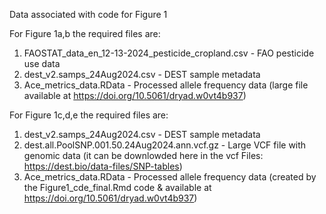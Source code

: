 Data associated with code for Figure 1

For Figure 1a,b the required files are:
1. FAOSTAT_data_en_12-13-2024_pesticide_cropland.csv - FAO pesticide use data
2. dest_v2.samps_24Aug2024.csv - DEST sample metadata
3. Ace_metrics_data.RData - Processed allele frequency data (large file available at https://doi.org/10.5061/dryad.w0vt4b937)

For Figure 1c,d,e the required files are:
1. dest_v2.samps_24Aug2024.csv - DEST sample metadata
2. dest.all.PoolSNP.001.50.24Aug2024.ann.vcf.gz - Large VCF file with genomic data (it can be downlowded here in the vcf Files: https://dest.bio/data-files/SNP-tables)
4. Ace_metrics_data.RData - Processed allele frequency data (created by the Figure1_cde_final.Rmd code & available at https://doi.org/10.5061/dryad.w0vt4b937)
